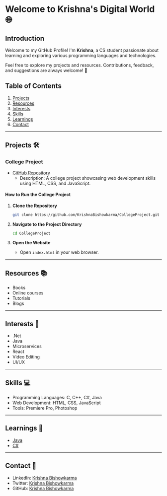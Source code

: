 # Welcome to Krishna's Digital World 🌐

## Introduction
Welcome to my GitHub Profile! I'm **Krishna**, a CS student passionate about learning and exploring various programming languages and technologies.

Feel free to explore my projects and resources. Contributions, feedback, and suggestions are always welcome! 🚀

## Table of Contents
1. [Projects](#projects)
2. [Resources](#resources)
3. [Interests](#interests)
4. [Skills](#skills)
5. [Learnings](#learnings)
6. [Contact](#contact)

---

## Projects 🛠️ <a name="projects"></a>
### College Project
- [GitHub Repository](https://github.com/KrishnaBishowkarma/CollegeProject)
  - Description: A college project showcasing web development skills using HTML, CSS, and JavaScript.
  
#### How to Run the College Project
1. **Clone the Repository**
   ```bash
   git clone https://github.com/KrishnaBishowkarma/CollegeProject.git
   ```

2. **Navigate to the Project Directory**
   ```bash
   cd CollegeProject
   ```

3. **Open the Website**
   - Open `index.html` in your web browser.
---

## Resources 📚 <a name="resources"></a>
- Books
- Online courses
- Tutorials
- Blogs

---

## Interests 🌟 <a name="interests"></a>
- .Net
- Java
- Microservices
- React
- Video Editing
- UI/UX

---

## Skills 💻 <a name="skills"></a>
- Programming Languages: C, C++, C#, Java
- Web Development: HTML, CSS, JavaScript
- Tools: Premiere Pro, Photoshop

---

## Learnings 📖 <a name="learnings"></a>
- [Java](https://github.com/KrishnaBishowkarma/Java)
- [C#](https://github.com/KrishnaBishowkarma/vpcs)

---

## Contact 📧 <a name="contact"></a>
- LinkedIn: [Krishna Bishowkarma](https://www.linkedin.com/in/krishnabishowkarma/)
- Twitter: [Krishna Bishowkarma](https://twitter.com/krishnaxpeace)
- GitHub: [Krishna Bishowkarma](https://www.github.com/KrishnaBishowkarma)
```
